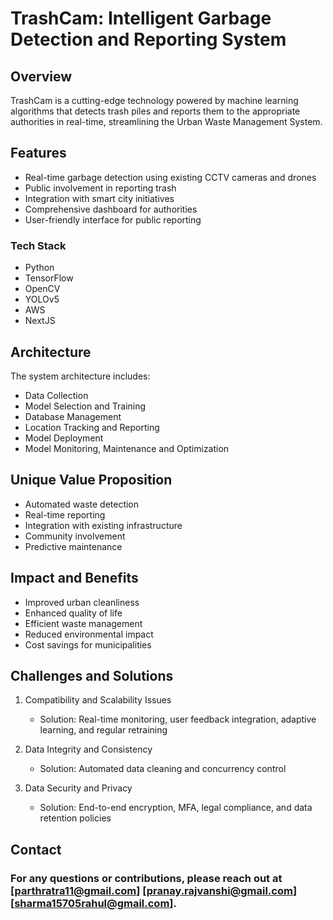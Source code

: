 # TrashCam: Intelligent Garbage Detection and Reporting System

## Overview

TrashCam is a cutting-edge technology powered by machine learning algorithms that detects trash piles and reports them to the appropriate authorities in real-time, streamlining the Urban Waste Management System. 


## Features

- Real-time garbage detection using existing CCTV cameras and drones
- Public involvement in reporting trash
- Integration with smart city initiatives
- Comprehensive dashboard for authorities
- User-friendly interface for public reporting



### Tech Stack

- Python
- TensorFlow
- OpenCV
- YOLOv5
- AWS
- NextJS

## Architecture

The system architecture includes:

- Data Collection
- Model Selection and Training
- Database Management
- Location Tracking and Reporting 
- Model Deployment 
- Model Monitoring, Maintenance and Optimization

## Unique Value Proposition

- Automated waste detection
- Real-time reporting
- Integration with existing infrastructure
- Community involvement
- Predictive maintenance

## Impact and Benefits

- Improved urban cleanliness
- Enhanced quality of life
- Efficient waste management
- Reduced environmental impact
- Cost savings for municipalities

## Challenges and Solutions

1. Compatibility and Scalability Issues
   - Solution: Real-time monitoring, user feedback integration, adaptive learning, and regular retraining

2. Data Integrity and Consistency
   - Solution: Automated data cleaning and concurrency control

3. Data Security and Privacy
   - Solution: End-to-end encryption, MFA, legal compliance, and data retention policies





## Contact

### For any questions or contributions, please reach out at [parthratra11@gmail.com] [pranay.rajvanshi@gmail.com] [sharma15705rahul@gmail.com].

